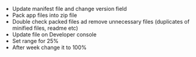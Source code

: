 - Update manifest file and change version field
- Pack app files into zip file
- Double check packed files ad remove unnecessary files (duplicates of minified files, readme etc)
- Update file on Developer console
- Set range for 25%
- After week change it to 100%